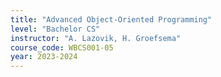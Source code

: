 ```yaml
---
title: "Advanced Object-Oriented Programming"
level: "Bachelor CS"
instructor: "A. Lazovik, H. Groefsema"
course_code: WBCS001-05
year: 2023-2024
---
```

